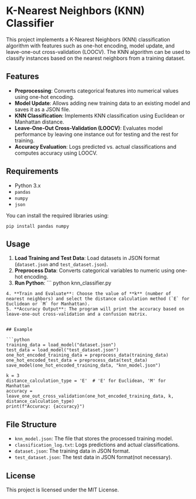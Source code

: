 # K-Nearest Neighbors (KNN) Classifier

This project implements a K-Nearest Neighbors (KNN) classification algorithm with features such as one-hot encoding, model update, and leave-one-out cross-validation (LOOCV). The KNN algorithm can be used to classify instances based on the nearest neighbors from a training dataset.

## Features
- **Preprocessing**: Converts categorical features into numerical values using one-hot encoding.
- **Model Update**: Allows adding new training data to an existing model and saves it as a JSON file.
- **KNN Classification**: Implements KNN classification using Euclidean or Manhattan distance.
- **Leave-One-Out Cross-Validation (LOOCV)**: Evaluates model performance by leaving one instance out for testing and the rest for training.
- **Accuracy Evaluation**: Logs predicted vs. actual classifications and computes accuracy using LOOCV.

## Requirements
- Python 3.x
- `pandas`
- `numpy`
- `json`

You can install the required libraries using:

```
pip install pandas numpy
```

## Usage

1. **Load Training and Test Data**: Load datasets in JSON format (`dataset.json` and `test_dataset.json`).
2. **Preprocess Data**: Converts categorical variables to numeric using one-hot encoding.
3. **Run Python**: ```
python knn_classifier.py
```
4. **Train and Evaluate**: Choose the value of **k** (number of nearest neighbors) and select the distance calculation method (`E` for Euclidean or `M` for Manhattan).
5. **Accuracy Output**: The program will print the accuracy based on leave-one-out cross-validation and a confusion matrix.


## Example

```python
training_data = load_model("dataset.json")
test_data = load_model("test_dataset.json")
one_hot_encoded_training_data = preprocess_data(training_data)
one_hot_encoded_test_data = preprocess_data(test_data)
save_model(one_hot_encoded_training_data, "knn_model.json")

k = 3
distance_calculation_type = 'E'  # 'E' for Euclidean, 'M' for Manhattan
accuracy = leave_one_out_cross_validation(one_hot_encoded_training_data, k, distance_calculation_type)
print(f"Accuracy: {accuracy}")
```

## File Structure

- `knn_model.json`: The file that stores the processed training model.
- `classification_log.txt`: Logs predictions and actual classifications.
- `dataset.json`: The training data in JSON format.
- `test_dataset.json`: The test data in JSON format(not necessary).

## License

This project is licensed under the MIT License.
